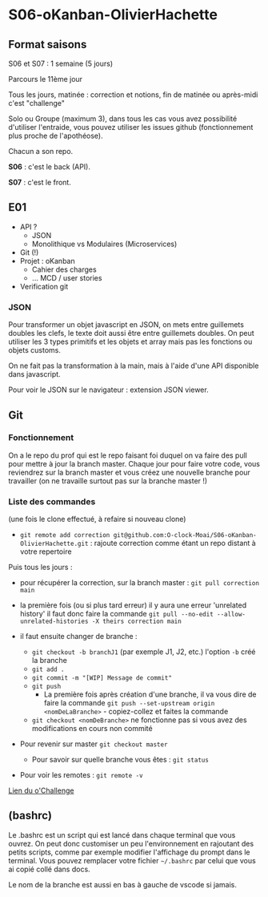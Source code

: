 # S06-oKanban-OlivierHachette

## Format saisons

S06 et S07 : 1 semaine (5 jours)

Parcours le 11ème jour

Tous les jours, matinée : correction et notions, fin de matinée ou après-midi c'est "challenge"

Solo ou Groupe (maximum 3), dans tous les cas vous avez possibilité d'utiliser l'entraide, vous pouvez utiliser les issues github (fonctionnement plus proche de l'apothéose).

Chacun a son repo.

**S06** : c'est le back (API).

**S07** : c'est le front.

## E01

- API ?
  - JSON
  - Monolithique vs Modulaires (Microservices)
- Git (!)
- Projet : oKanban
  - Cahier des charges
  - ... MCD / user stories
- Verification git

### JSON

Pour transformer un objet javascript en JSON, on mets entre guillemets doubles les clefs, le texte doit aussi être entre guillemets doubles. On peut utiliser les 3 types primitifs et les objets et array mais pas les fonctions ou objets customs.

On ne fait pas la transformation à la main, mais à l'aide d'une API disponible dans javascript.

Pour voir le JSON sur le navigateur : extension JSON viewer.

## Git

### Fonctionnement

On a le repo du prof qui est le repo faisant foi duquel on va faire des pull pour mettre à jour la branch master. Chaque jour pour faire votre code, vous reviendrez sur la branch master et vous créez une nouvelle branche pour travailler (on ne travaille surtout pas sur la branche master !)

### Liste des commandes

(une fois le clone effectué, à refaire si nouveau clone)

- `git remote add correction git@github.com:O-clock-Moai/S06-oKanban-OlivierHachette.git` : rajoute correction comme étant un repo distant à votre repertoire

Puis tous les jours :

- pour récupérer la correction, sur la branch master : `git pull correction main`
- la première fois (ou si plus tard erreur) il y aura une erreur 'unrelated history' il faut donc faire la commande `git pull --no-edit --allow-unrelated-histories -X theirs correction main`
- il faut ensuite changer de branche :

  - `git checkout -b branchJ1` (par exemple J1, J2, etc.) l'option `-b` créé la branche
  - `git add .`
  - `git commit -m "[WIP] Message de commit"`
  - `git push`
    - La première fois après création d'une branche, il va vous dire de faire la commande `git push --set-upstream origin <nomDeLaBranche>` - copiez-collez et faites la commande
  - `git checkout <nomDeBranche>` ne fonctionne pas si vous avez des modifications en cours non commité

- Pour revenir sur master `git checkout master`

  - Pour savoir sur quelle branche vous êtes : `git status`

- Pour voir les remotes : `git remote -v`

[Lien du o'Challenge](https://kourou.oclock.io/o-challenge/?ref=Ty1jbG9jay1Nb2FpL1MwNi1vS2FuYmFuLU9saXZpZXJIYWNoZXR0ZXxPLWNsb2NrLU1vYWl8UzA2LW9LYW5iYW58MjAyMi0xMi0xMlQwOTowMHw=)

## (bashrc)

Le .bashrc est un script qui est lancé dans chaque terminal que vous ouvrez. On peut donc customiser un peu l'environnement en rajoutant des petits scripts, comme par exemple modifier l'affichage du prompt dans le terminal. Vous pouvez remplacer votre fichier `~/.bashrc` par celui que vous ai copié collé dans docs.

Le nom de la branche est aussi en bas à gauche de vscode si jamais.
